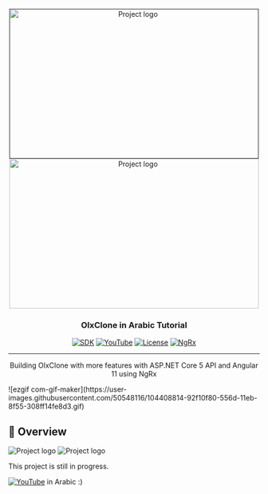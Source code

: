 <p align="center">
  <a href="" rel="noopener">
 <img width=500px height=300px src="https://i.imgur.com/uypmykz.png" alt="Project logo"></a>
   <img width=500px height=300px src="https://i.imgur.com/tHn2PTC.png" alt="Project logo"></a>
</p>

<h3 align="center">OlxClone in Arabic Tutorial</h3>

<div align="center">

[![SDK](https://img.shields.io/badge/.NET%20SDK-.NET%205-blue)](https://dotnet.microsoft.com/download/dotnet/5.0)
[![YouTube](https://img.shields.io/badge/-YouTube-red)](https://www.youtube.com/channel/UCWTh_y-OmZyR5eUijwWfFCA)
[![License](https://img.shields.io/badge/License-MIT-green)](/LICENSE)
[![NgRx](https://img.shields.io/badge/-NgRx-critical)](https://ngrx.io)
</div>
<div align="center">


</div>

---

<p align="center"> Building OlxClone with more features with ASP.NET Core 5 API and Angular 11 using NgRx  
    <br> 

</p>
    ![ezgif com-gif-maker](https://user-images.githubusercontent.com/50548116/104408814-92f10f80-556d-11eb-8f55-308ff14fe8d3.gif)


## 📝 Overview
<p align="center">

 <img  src="https://user-images.githubusercontent.com/50548116/103432223-4e1bbf00-4be4-11eb-9d4a-3bdbaf948b22.png" alt="Project logo"></a>
  <img  src="https://user-images.githubusercontent.com/50548116/103589963-541be380-4ef5-11eb-9643-f89b1e79929d.png" alt="Project logo"></a>

</p>

This project is still in progress.
<br/>

 [![YouTube](https://img.shields.io/badge/-YouTube-red)](https://www.youtube.com/channel/UCWTh_y-OmZyR5eUijwWfFCA) in Arabic :)





